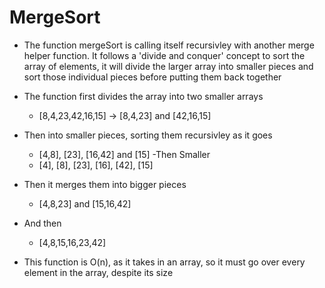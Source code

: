 # MergeSort

- The function mergeSort is calling itself recursivley with another merge helper function. It follows a 'divide and conquer' concept to sort the array of elements, it will divide the larger array into smaller pieces and sort those individual pieces before putting them back together
- The function first divides the array into two smaller arrays
    - [8,4,23,42,16,15] -> [8,4,23] and [42,16,15]
- Then into smaller pieces, sorting them recursivley as it goes
    - [4,8], [23], [16,42] and [15]
-Then Smaller
    - [4], [8], [23], [16], [42], [15]
- Then it merges them into bigger pieces
    - [4,8,23] and [15,16,42]
- And then
    - [4,8,15,16,23,42]

- This function is O(n), as it takes in an array, so it must go over every element in the array, despite its size
